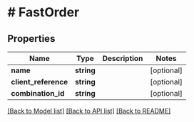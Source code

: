 # # FastOrder

## Properties

Name | Type | Description | Notes
------------ | ------------- | ------------- | -------------
**name** | **string** |  | [optional]
**client_reference** | **string** |  | [optional]
**combination_id** | **string** |  | [optional]

[[Back to Model list]](../../README.md#models) [[Back to API list]](../../README.md#endpoints) [[Back to README]](../../README.md)

